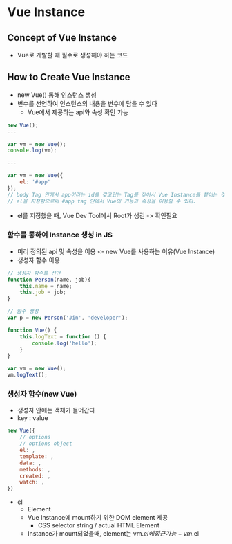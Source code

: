 # Vue Instance

## Concept of Vue Instance
- Vue로 개발할 때 필수로 생성해야 하는 코드

## How to Create Vue Instance
- new Vue() 통해 인스턴스 생성
- 변수를 선언하여 인스턴스의 내용을 변수에 담을 수 있다
    - Vue에서 제공하는 api와 속성 확인 가능
```javascript
new Vue();
---

var vm = new Vue();
console.log(vm);

---

var vm = new Vue({
    el: '#app'
});
// body Tag 안에서 app이라는 id를 갖고있는 Tag를 찾아서 Vue Instance를 붙이는 것
// el을 지정함으로써 #app tag 안에서 Vue의 기능과 속성을 이용할 수 있다.
```
- el를 지정했을 때, Vue Dev Tool에서 Root가 생김 -> 확인필요

### 함수를 통하여 Instance 생성 in JS
- 미리 정의된 api 및 속성을 이용 <- new Vue를 사용하는 이유(Vue Instance)
- 생성자 함수 이용
```javascript
// 생성자 함수를 선언
function Person(name, job){
    this.name = name;
    this.job = job;
}

// 함수 생성
var p = new Person('Jin', 'developer');

function Vue() {
    this.logText = function () {
        console.log('hello');
    }
}

var vm = new Vue();
vm.logText();

```

### 생성자 함수(new Vue)
- 생성자 안에는 객체가 들어간다
- key : value
```javascript
new Vue({
    // options
    // options object
    el: ,
    template: ,
    data: ,
    methods: ,
    created: ,
    watch: ,
})
```
- el
    - Element
    - Vue Instance에 mount하기 위한 DOM element 제공
        - CSS selector string / actual HTML Element
    - Instance가 mount되었을때, element는 vm.$el에 접근 가능
        -vm.$el